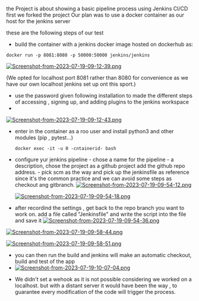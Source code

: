 the Project is about showing a basic pipeline process using Jenkins CI/CD
first we forked the project 
Our plan was to use a docker container as our host for the jenkins server

these are the following steps of our test 
- build the container with a jenkins docker image hosted on dockerhub as:

` docker run -p 8081:8080 -p 50000:50000 jenkins/jenkins `

[![Screenshot-from-2023-07-19-09-12-39.png](https://i.postimg.cc/Dy0VwcRj/Screenshot-from-2023-07-19-09-12-39.png)](https://postimg.cc/fkGqHYzm)

(We opted for localhost port 8081 rather than 8080 for convenience as we have our own localhost jenkins set up ont this sport.)

- use the password given following installation to made the different steps of accessing , signing up, and adding plugins to the jenkins workspace
- 
[![Screenshot-from-2023-07-19-09-12-43.png](https://i.postimg.cc/sD7LX0wJ/Screenshot-from-2023-07-19-09-12-43.png)](https://postimg.cc/Whp8YSRD)

- enter in the container as a roo user and install python3 and other modules (pip , pytest...)

  `docker exec -it -u 0 -cntainerid- bash`
  
- configure yur jenkins pipeline
          - chose a name for the pipeline
          -  a description, chose the project as a github project add the github repo address.
          -  pick scm as the way and pick up the jenkinsfile as reference since it's the common practice and we can avoid some steps as checkout ang gitbranch.
  [![Screenshot-from-2023-07-19-09-54-12.png](https://i.postimg.cc/5ywDZPrp/Screenshot-from-2023-07-19-09-54-12.png)](https://postimg.cc/D4wCGcnb)
  
  [![Screenshot-from-2023-07-19-09-54-18.png](https://i.postimg.cc/x8S4yvdm/Screenshot-from-2023-07-19-09-54-18.png)](https://postimg.cc/9RJbcqZX)
  
-  after recordind the settings , get back to the repo branch you want to work on. add a file called "Jenkinsfile" and write the script into the file and save it
  [![Screenshot-from-2023-07-19-09-54-36.png](https://i.postimg.cc/1tKp2wHw/Screenshot-from-2023-07-19-09-54-36.png)](https://postimg.cc/KkRkgKC8)

  [![Screenshot-from-2023-07-19-09-58-44.png](https://i.postimg.cc/YSKYSbDQ/Screenshot-from-2023-07-19-09-58-44.png)](https://postimg.cc/cvhr9MSJ)
  
  [![Screenshot-from-2023-07-19-09-58-51.png](https://i.postimg.cc/HxPLrLWF/Screenshot-from-2023-07-19-09-58-51.png)](https://postimg.cc/0MDv3PwC)
  
- you can then run the build and jenkins will make an automatic checkout, build and test of the app
- 
  [![Screenshot-from-2023-07-19-10-07-04.png](https://i.postimg.cc/x8D1v4HP/Screenshot-from-2023-07-19-10-07-04.png)](https://postimg.cc/PpyHhKSL)

* We didn't set a wehook as it is not possible considering we worked on a localhost. but with a distant server it would have been the way , to guarantee every modification of the code will trigger the process.
  
